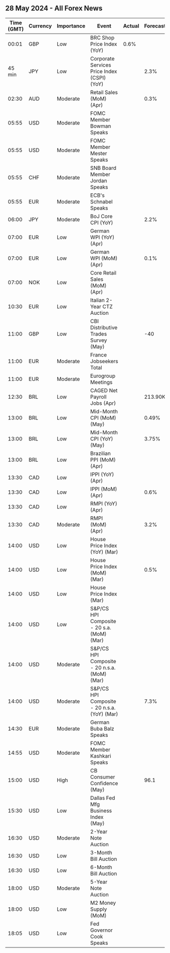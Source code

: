 ## 28 May 2024 - All Forex News

| Time (GMT) | Currency | Importance | Event | Actual | Forecast | Previous |
|------|----------|------------|-------|--------|----------|----------|
| 00:01 | GBP | Low | BRC Shop Price Index (YoY) | 0.6% |  | 0.8% |
| 45 min | JPY | Low | Corporate Services Price Index (CSPI) (YoY) |  | 2.3% | 2.3% |
| 02:30 | AUD | Moderate | Retail Sales (MoM) (Apr) |  | 0.3% | -0.4% |
| 05:55 | USD | Moderate | FOMC Member Bowman Speaks |  |  |  |
| 05:55 | USD | Moderate | FOMC Member Mester Speaks |  |  |  |
| 05:55 | CHF | Moderate | SNB Board Member Jordan Speaks |  |  |  |
| 05:55 | EUR | Moderate | ECB's Schnabel Speaks |  |  |  |
| 06:00 | JPY | Moderate | BoJ Core CPI (YoY) |  | 2.2% | 2.2% |
| 07:00 | EUR | Low | German WPI (YoY) (Apr) |  |  | -3.0% |
| 07:00 | EUR | Low | German WPI (MoM) (Apr) |  | 0.1% | 0.2% |
| 07:00 | NOK | Low | Core Retail Sales (MoM) (Apr) |  |  | 0.3% |
| 10:30 | EUR | Low | Italian 2-Year CTZ Auction |  |  | 3.420% |
| 11:00 | GBP | Low | CBI Distributive Trades Survey (May) |  | -40 | -44 |
| 11:00 | EUR | Moderate | France Jobseekers Total |  |  | 2,812.2K |
| 11:00 | EUR | Moderate | Eurogroup Meetings |  |  |  |
| 12:30 | BRL | Low | CAGED Net Payroll Jobs (Apr) |  | 213.90K | 244.32K |
| 13:00 | BRL | Low | Mid-Month CPI (MoM) (May) |  | 0.49% | 0.21% |
| 13:00 | BRL | Low | Mid-Month CPI (YoY) (May) |  | 3.75% | 3.77% |
| 13:00 | BRL | Low | Brazilian PPI (MoM) (Apr) |  |  | 0.35% |
| 13:30 | CAD | Low | IPPI (YoY) (Apr) |  |  | -0.5% |
| 13:30 | CAD | Low | IPPI (MoM) (Apr) |  | 0.6% | 0.8% |
| 13:30 | CAD | Low | RMPI (YoY) (Apr) |  |  | 0.8% |
| 13:30 | CAD | Moderate | RMPI (MoM) (Apr) |  | 3.2% | 4.7% |
| 14:00 | USD | Low | House Price Index (YoY) (Mar) |  |  | 7.0% |
| 14:00 | USD | Low | House Price Index (MoM) (Mar) |  | 0.5% | 1.2% |
| 14:00 | USD | Low | House Price Index (Mar) |  |  | 423.0 |
| 14:00 | USD | Low | S&P/CS HPI Composite - 20 s.a. (MoM) (Mar) |  |  | 0.6% |
| 14:00 | USD | Moderate | S&P/CS HPI Composite - 20 n.s.a. (MoM) (Mar) |  |  | 0.9% |
| 14:00 | USD | Moderate | S&P/CS HPI Composite - 20 n.s.a. (YoY) (Mar) |  | 7.3% | 7.3% |
| 14:30 | EUR | Moderate | German Buba Balz Speaks |  |  |  |
| 14:55 | USD | Moderate | FOMC Member Kashkari Speaks |  |  |  |
| 15:00 | USD | High | CB Consumer Confidence (May) |  | 96.1 | 97.0 |
| 15:30 | USD | Low | Dallas Fed Mfg Business Index (May) |  |  | -14.5 |
| 16:30 | USD | Moderate | 2-Year Note Auction |  |  | 4.898% |
| 16:30 | USD | Low | 3-Month Bill Auction |  |  | 5.245% |
| 16:30 | USD | Low | 6-Month Bill Auction |  |  | 5.160% |
| 18:00 | USD | Moderate | 5-Year Note Auction |  |  | 4.659% |
| 18:00 | USD | Low | M2 Money Supply (MoM) |  |  | 20.84T |
| 18:05 | USD | Low | Fed Governor Cook Speaks |  |  |  |
